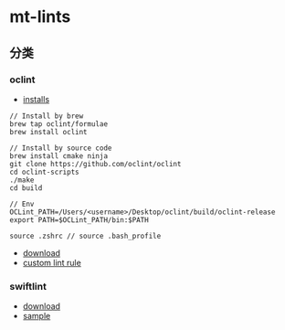 # mt-lints

## 分类

### oclint

- [installs]()
```
// Install by brew
brew tap oclint/formulae
brew install oclint

// Install by source code
brew install cmake ninja
git clone https://github.com/oclint/oclint
cd oclint-scripts
./make
cd build

// Env
OCLint_PATH=/Users/<username>/Desktop/oclint/build/oclint-release
export PATH=$OCLint_PATH/bin:$PATH

source .zshrc // source .bash_profile
```
- [download](https://github.com/oclint/oclint/releases/tag/v20.11)
- [custom lint rule](https://juejin.cn/post/6844903853775650830)


### swiftlint

- [download](https://github.com/realm/SwiftLint)
- [sample](https://github.com/muyexi/SwiftLinter)
